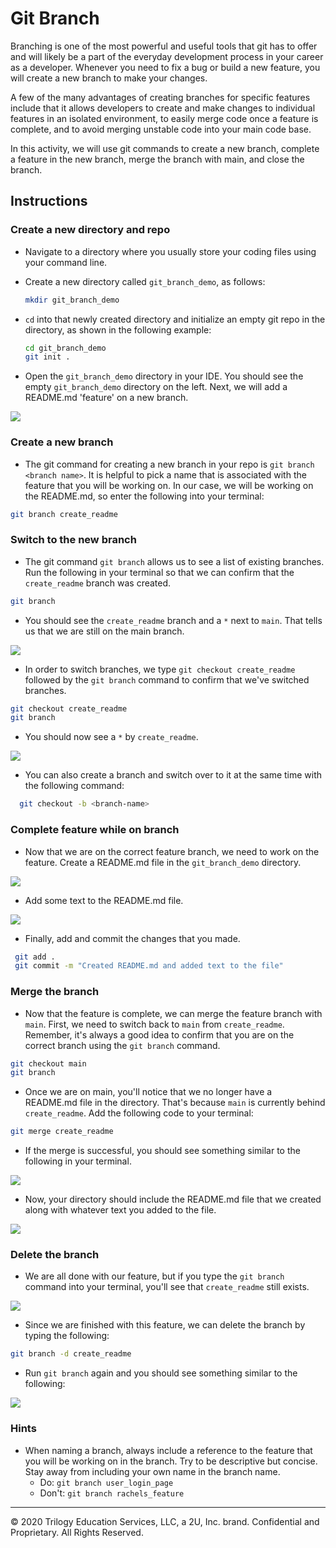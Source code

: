 # Git Branch

Branching is one of the most powerful and useful tools that git has to offer and will likely be a part of the everyday development process in your career as a developer. Whenever you need to fix a bug or build a new feature, you will create a new branch to make your changes.

A few of the many advantages of creating branches for specific features include that it allows developers to create and make changes to individual features in an isolated environment, to easily merge code once a feature is complete, and to avoid merging unstable code into your main code base. 

In this activity, we will use git commands to create a new branch, complete a feature in the new branch, merge the branch with main, and close the branch. 

## Instructions

### Create a new directory and repo

* Navigate to a directory where you usually store your coding files using your command line.

* Create a new directory called `git_branch_demo`, as follows:

  ```bash
  mkdir git_branch_demo
  ```

* `cd` into that newly created directory and initialize an empty git repo in the directory, as shown in the following example:

  ```bash
  cd git_branch_demo
  git init .
  ```
  
* Open the `git_branch_demo` directory in your IDE. You should see the empty `git_branch_demo` directory on the left. Next, we will add a README.md 'feature' on a new branch.

![](./images/New_Repo.png)

### Create a new branch

* The git command for creating a new branch in your repo is `git branch <branch name>`. It is helpful to pick a name that is associated with the feature that you will be working on. In our case, we will be working on the README.md, so enter the following into your terminal:

```bash
git branch create_readme
```

### Switch to the new branch

* The git command `git branch` allows us to see a list of existing branches. Run the following in your terminal so that we can confirm that the `create_readme` branch was created.

```bash
git branch
```

* You should see the `create_readme` branch and a `*` next to `main`. That tells us that we are still on the main branch.

![](./images/git_branch.png)


* In order to switch branches, we type `git checkout create_readme` followed by the `git branch` command to confirm that we've switched branches. 

```bash
git checkout create_readme
git branch
```

* You should now see a `*` by `create_readme`.

![](./images/switch_branch.png)


* You can also create a branch and switch over to it at the same time with the following command:

```bash
  git checkout -b <branch-name>
```

### Complete feature while on branch

* Now that we are on the correct feature branch, we need to work on the feature. Create a README.md file in the `git_branch_demo` directory.

![](./images/README.png)


* Add some text to the README.md file.

![](./images/Text.png)


* Finally, add and commit the changes that you made.

 ```bash
  git add .
  git commit -m "Created README.md and added text to the file"
  ```

### Merge the branch

* Now that the feature is complete, we can merge the feature branch with `main`. First, we need to switch back to `main` from `create_readme`. Remember, it's always a good idea to confirm that you are on the correct branch using the `git branch` command.

```bash
git checkout main
git branch
```
* Once we are on main, you'll notice that we no longer have a README.md file in the directory. That's because `main` is currently behind `create_readme`. Add the following code to your terminal:

```bash
git merge create_readme
```

* If the merge is successful, you should see something similar to the following in your terminal.

![](./images/merge.png)


* Now, your directory should include the README.md file that we created along with whatever text you added to the file.

![](./images/merge_success.png)

### Delete the branch

* We are all done with our feature, but if you type the `git branch` command into your terminal, you'll see that `create_readme` still exists.

![](./images/Still_exists.png)

* Since we are finished with this feature, we can delete the branch by typing the following:

```bash
git branch -d create_readme
```

* Run `git branch` again and you should see something similar to the following:

![](./images/branch_deleted.png)

### Hints

* When naming a branch, always include a reference to the feature that you will be working on in the branch. Try to be descriptive but concise. Stay away from including your own name in the branch name.
    * Do:   `git branch user_login_page`
    * Don't:   `git branch rachels_feature`


---

© 2020 Trilogy Education Services, LLC, a 2U, Inc. brand. Confidential and Proprietary. All Rights Reserved.